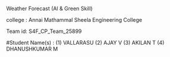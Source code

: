 Weather Forecast (Al & Green Skill)

 college : Annai Mathammal Sheela Engineering College 

Team id: S4F_CP_Team_25899

#Student Name(s) :
             (1) VALLARASU 
             (2) AJAY V
             (3) AKILAN T
             (4) DHANUSHKUMAR M

